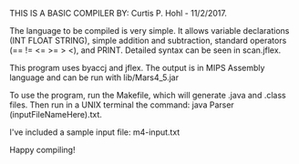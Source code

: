 THIS IS A BASIC COMPILER BY:
Curtis P. Hohl - 11/2/2017.

The language to be compiled is very simple.  It allows variable declarations (INT FLOAT STRING), 
simple addition and subtraction, standard operators (== != <= >= >  <), and PRINT.  Detailed syntax can be seen in scan.jflex.

This program uses byaccj and jflex. The output is in MIPS Assembly language and can be run with lib/Mars4_5.jar

To use the program, run the Makefile, which will generate .java and .class files.
Then run in a UNIX terminal the command: java Parser (inputFileNameHere).txt.

I've included a sample input file: m4-input.txt

Happy compiling!
